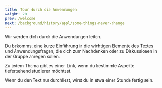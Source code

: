 ```yaml
---
title: Tour durch die Anwendungen
weight: 20
prev: /welcome
next: /background/history/appl/some-things-never-change
---
```


Wir werden dich durch die Anwendungen leiten.

Du bekommst eine kurze Einführung in die wichtigen Elemente des Textes und Anwendungsfragen, die dich zum Nachdenken oder zu Diskussionen in der Gruppe anregen sollen.

Zu jedem Thema gibt es einen Link, wenn du bestimmte Aspekte tiefergehend studieren möchtest.

Wenn du den Text nur durchliest, wirst du in etwa einer Stunde fertig sein.